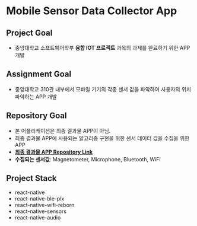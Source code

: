 # Mobile Sensor Data Collector App

## Project Goal

- 중앙대학교 소프트웨어학부 **융합 IOT 프로젝트** 과목의 과제를 완료하기 위한 APP 개발

## Assignment Goal

- 중앙대학교 310관 내부에서 모바일 기기의 각종 센서 값을 파악하여 사용자의 위치 파악하는 APP 개발

## Repository Goal

- 본 어플리케이션은 최종 결과물 APP이 아님.
- 최종 결과물 APP에 사용되는 알고리즘 구현을 위한 센서 데이터 값을 수집을 위한 APP
- [**최종 결과물 APP Repository Link**](https://github.com/selfishAltruism/Sensor-Based-Positioning-App)
- **수집되는 센서값**: Magnetometer, Microphone, Bluetooth, WiFi

## Project Stack

- react-native
- react-native-ble-plx
- react-native-wifi-reborn
- react-native-sensors
- react-native-audio
